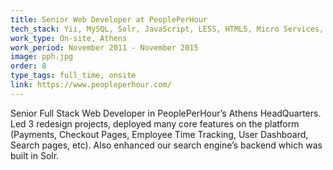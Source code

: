 ```yaml
---
title: Senior Web Developer at PeoplePerHour
tech_stack: Yii, MySQL, Solr, JavaScript, LESS, HTML5, Micro Services, Vagrant, AWS, PHPUnit, Codeception
work_type: On-site, Athens
work_period: November 2011 - November 2015
image: pph.jpg
order: 8
type_tags: full_time, onsite
link: https://www.peopleperhour.com/
---
```


Senior Full Stack Web Developer in PeoplePerHour’s Athens HeadQuarters. Led 3 redesign projects, deployed many core features on the platform (Payments, Checkout Pages, Employee Time Tracking, User Dashboard, Search pages, etc). Also enhanced our search engine’s backend which was built in Solr.
